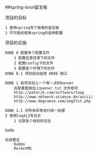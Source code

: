 ##spring-boot留言板

项目的目标
	
	1 使用spring写个简单的留言板
	2 尽可能的使用spring的各种配置

项目的实施
	
	DONE 0 配置多个配置文件
		1 配置任意目录下的文件
		2 配置config下的文件
		3 配置各个环境下的文件
	DONE 0.1 项目启动选用 8888 端口 
	
	DONE 1 给项目加上一个库一点的banner
		在配置里面加上banner.txt 文件即可
		http://patorjk.com/software/taag
		http://www.network-science.de/ascii/
		http://www.degraeve.com/img2txt.php
	
	DONE 1.1 对所有异常进行统一处理
	2 使用log4j2写日志
		1 记录各个级别的日志
	
	
	
	
	
todo	
	
	后续整合 
		Dubbo
		RocketMQ
	
	
	
	
	
	
	
	
	
	